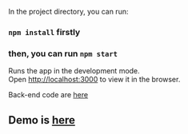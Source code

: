 In the project directory, you can run:
### `npm install` firstly
###  then, you can run `npm start`


Runs the app in the development mode.<br>
Open [http://localhost:3000](http://localhost:3000) to view it in the browser.


Back-end code are [here](https://github.com/hongdaxie/ie-project-backend)

## Demo is [here](http://age50vaccine.ml)
